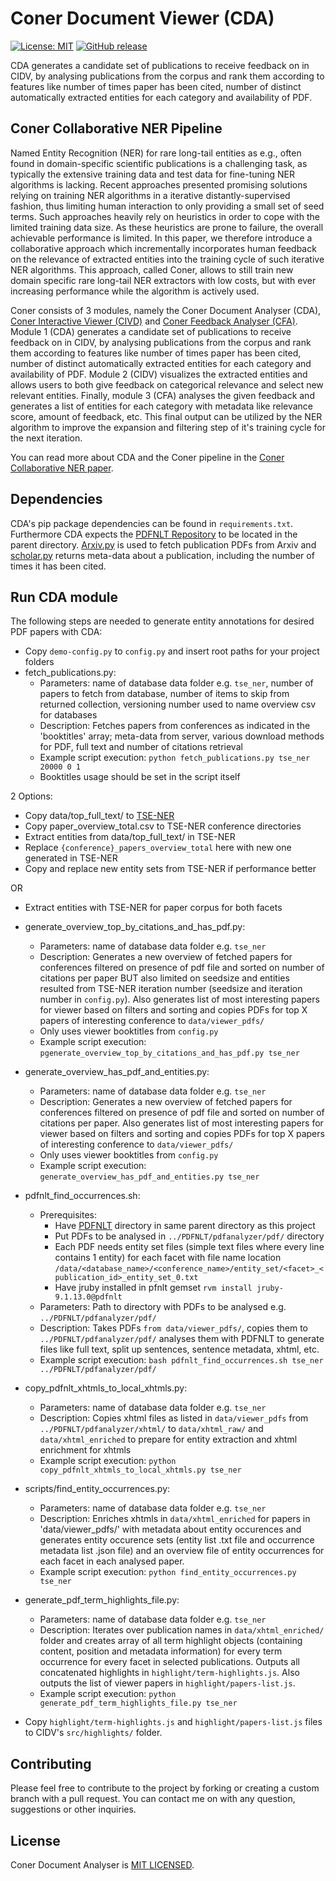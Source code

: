 # Coner Document Viewer (CDA)
[![License: MIT](https://img.shields.io/badge/License-MIT-green.svg)](https://opensource.org/licenses/MIT)
[![GitHub release](https://img.shields.io/github/release/vliegenthart/coner_document_analyser.svg)](https://github.com/vliegenthart/coner_document_analyser/releases)

CDA generates a candidate set of publications to receive feedback on in CIDV, by analysing publications from the corpus and rank them according to features like number of times paper has been cited, number of distinct automatically extracted entities for each category and availability of PDF.

## Coner Collaborative NER Pipeline
Named Entity Recognition (NER) for rare long-tail entities as e.g., often found in domain-specific scientific publications is a challenging task, as typically the extensive training data and test data for fine-tuning NER algorithms is lacking. Recent approaches presented promising solutions relying on training NER algorithms in a iterative distantly-supervised fashion, thus limiting human interaction to only providing a small set of seed terms. Such approaches heavily rely on heuristics in order to cope with the limited training data size. As these heuristics are prone to failure, the overall achievable performance is limited. In this paper, we therefore introduce a collaborative approach which incrementally incorporates human feedback on the relevance of extracted entities into the training cycle of such iterative NER algorithms. This approach, called Coner, allows to still train new domain specific rare long-tail NER extractors with low costs, but with ever increasing performance while the algorithm is actively used. 

Coner consists of 3 modules, namely the Coner Document Analyser (CDA), [Coner Interactive Viewer (CIVD)](https://github.com/vliegenthart/coner_interactive_viewer) and [Coner Feedback Analyser (CFA)](https://github.com/vliegenthart/coner_feedback_analyser). Module 1 (CDA) generates a candidate set of publications to receive feedback on in CIDV, by analysing publications from the corpus and rank them according to features like number of times paper has been cited, number of distinct automatically extracted entities for each category and availability of PDF. Module 2 (CIDV) visualizes the extracted entities and allows users to both give feedback on categorical relevance and select new relevant entities. Finally, module 3 (CFA) analyses the given feedback and generates a list of entities for each category with metadata like relevance score, amount of feedback, etc. This final output can be utilized by the NER algorithm to improve the expansion and filtering step of it's training cycle for the next iteration.

You can read more about CDA and the Coner pipeline in the [Coner Collaborative NER paper](https://github.com/vliegenthart/coner_interactive_viewer/blob/master/public/pdf/coner.pdf).

## Dependencies
CDA's pip package dependencies can be found in `requirements.txt`. Furthermore CDA expects the [PDFNLT Repository](https://github.com/KMCS-NII/PDFNLT-1.0) to be located in the parent directory. [Arxiv.py](https://github.com/lukasschwab/arxiv.py) is used to fetch publication PDFs from Arxiv and [scholar.py](https://github.com/ckreibich/scholar.py) returns meta-data about a publication, including the number of times it has been cited.

## Run CDA module
The following steps are needed to generate entity annotations for desired PDF papers with CDA: 
- Copy `demo-config.py` to `config.py` and insert root paths for your project folders
- fetch_publications.py:
  - Parameters: name of database data folder e.g. `tse_ner`, number of papers to fetch from database, number of items to skip from returned collection, versioning number used to name overview csv for databases
  - Description: Fetches papers from conferences as indicated in the 'booktitles' array; meta-data from server, various download methods for PDF, full text and number of citations retrieval
  - Example script execution: `python fetch_publications.py tse_ner 20000 0 1`
  - Booktitles usage should be set in the script itself

2 Options:
- Copy data/top_full_text/ to [TSE-NER](https://github.com/mvallet91/SmartPub-TSENER)
- Copy paper_overview_total.csv to TSE-NER conference directories
- Extract entities from data/top_full_text/ in TSE-NER
- Replace `{conference}_papers_overview_total` here with new one generated in TSE-NER
- Copy and replace new entity sets from TSE-NER if performance better

OR 

- Extract entities with TSE-NER for paper corpus for both facets

- generate_overview_top_by_citations_and_has_pdf.py:
  - Parameters: name of database data folder e.g. `tse_ner`
  - Description: Generates a new overview of fetched papers for conferences filtered on presence of pdf file and sorted on number of citations per paper BUT also limited on seedsize and entities resulted from TSE-NER iteration number (seedsize and iteration number in `config.py`). Also generates list of most interesting papers for viewer based on filters and sorting and copies PDFs for top X papers of interesting conference to `data/viewer_pdfs/`
  - Only uses viewer booktitles from `config.py`
  - Example script execution: `pgenerate_overview_top_by_citations_and_has_pdf.py tse_ner` 

- generate_overview_has_pdf_and_entities.py:
  - Parameters: name of database data folder e.g. `tse_ner`
  - Description: Generates a new overview of fetched papers for conferences filtered on presence of pdf file and sorted on number of citations per paper. Also generates list of most interesting papers for viewer based on filters and sorting and copies PDFs for top X papers of interesting conference to `data/viewer_pdfs/`
  - Only uses viewer booktitles from `config.py`
  - Example script execution: `generate_overview_has_pdf_and_entities.py tse_ner` 

- pdfnlt_find_occurrences.sh:
  - Prerequisites: 
    - Have [PDFNLT](https://github.com/KMCS-NII/PDFNLT-1.0) directory in same parent directory as this project
    - Put PDFs to be analysed in `../PDFNLT/pdfanalyzer/pdf/` directory
    - Each PDF needs entity set files (simple text files where every line contains 1 entity) for each facet with file name location `/data/<database_name>/<conference_name>/entity_set/<facet>_<publication_id>_entity_set_0.txt`
    - Have jruby installed in pfnlt gemset `rvm install jruby-9.1.13.0@pdfnlt`
  - Parameters: Path to directory with PDFs to be analysed e.g. `../PDFNLT/pdfanalyzer/pdf/`
  - Description: Takes PDFs `from data/viewer_pdfs/`, copies them to `../PDFNLT/pdfanalyzer/pdf/` analyses them with PDFNLT to generate files like full text, split up sentences, sentence metadata, xhtml, etc.
  - Example script execution: `bash pdfnlt_find_occurrences.sh tse_ner ../PDFNLT/pdfanalyzer/pdf/`

- copy_pdfnlt_xhtmls_to_local_xhtmls.py:
  - Parameters: name of database data folder e.g. `tse_ner`
  - Description: Copies xhtml files as listed in `data/viewer_pdfs` from `../PDFNLT/pdfanalyzer/xhtml/` to `data/xhtml_raw/` and `data/xhtml_enriched` to prepare for entity extraction and xhtml enrichment for xhtmls
  - Example script execution: `python copy_pdfnlt_xhtmls_to_local_xhtmls.py tse_ner`

- scripts/find_entity_occurrences.py:
  - Parameters: name of database data folder e.g. `tse_ner`
  - Description: Enriches xhtmls in `data/xhtml_enriched` for papers in 'data/viewer_pdfs/' with metadata about entity occurences and generates entity occurence sets (entity list .txt file and occurrence metadata list .json file) and an overview file of entity occurrences for each facet in each analysed paper.
  - Example script execution: `python find_entity_occurrences.py tse_ner`

- generate_pdf_term_highlights_file.py:
  - Parameters: name of database data folder e.g. `tse_ner`
  - Description: Iterates over publication names in `data/xhtml_enriched/` folder and creates array of all term highlight objects (containing content, position and metadata information) for every term occurrence for every facet in selected publications. Outputs all concatenated highlights in `highlight/term-highlights.js`. Also outputs the list of viewer papers in `highlight/papers-list.js`.
  - Example script execution: `python generate_pdf_term_highlights_file.py tse_ner`

- Copy `highlight/term-highlights.js` and `highlight/papers-list.js` files to CIDV's `src/highlights/` folder.

## Contributing
Please feel free to contribute to the project by forking or creating a custom branch with a pull request. You can contact me on with any question, suggestions or other inquiries.

## License
Coner Document Analyser is [MIT LICENSED](https://github.com/vliegenthart/coner_document_analyser/blob/master/LICENSE).



